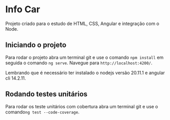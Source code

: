 # Info Car

Projeto criado para o estudo de HTML, CSS, Angular e integração com o Node.

## Iniciando o projeto

Para rodar o projeto abra um terminal git e use o comando `npm install` em seguida o comando `ng serve`. Navegue para `http://localhost:4200/`.

Lembrando que é necessário ter instalado o nodejs versão 20.11.1 e angular cli 14.2.11.

## Rodando testes unitários

Para rodar os teste unitários com cobertura abra um terminal git e use o comando`ng test --code-coverage`.

